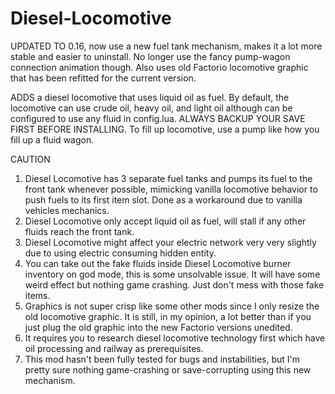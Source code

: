 # Diesel-Locomotive
UPDATED TO 0.16, now use a new fuel tank mechanism, makes it a lot more stable and easier to uninstall. No longer use the fancy pump-wagon connection animation though. Also uses old Factorio locomotive graphic that has been refitted for the current version.

ADDS a diesel locomotive that uses liquid oil as fuel. By default, the locomotive can use crude oil, heavy oil, and light oil although can be configured to use any fluid in config.lua. ALWAYS BACKUP YOUR SAVE FIRST BEFORE INSTALLING. To fill up locomotive, use a pump like how you fill up a fluid wagon.

CAUTION
1. Diesel Locomotive has 3 separate fuel tanks and pumps its fuel to the front tank whenever possible, mimicking vanilla locomotive behavior to push fuels to its first item slot. Done as a   workaround due to vanilla vehicles mechanics.
2. Diesel Locomotive only accept liquid oil as fuel, will stall if any other fluids reach the front tank.
3. Diesel Locomotive might affect your electric network very very slightly due to using electric consuming hidden entity.
4. You can take out the fake fluids inside Diesel Locomotive burner inventory on god mode, this is some unsolvable issue. It will have some weird effect but nothing game crashing. Just don't mess with those fake items.
5. Graphics is not super crisp like some other mods since I only resize the old locomotive graphic. It is still, in my opinion, a lot better than if you just plug the old graphic into the new Factorio versions unedited.
6. It requires you to research diesel locomotive technology first which have oil processing and railway as prerequisites.
7. This mod hasn't been fully tested for bugs and instabilities, but I'm pretty sure nothing game-crashing or save-corrupting using this new mechanism.
